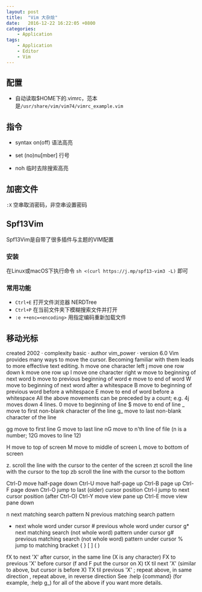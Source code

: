 ```yaml
---
layout: post
title:  "Vim 大杂烩"
date:   2016-12-22 16:22:05 +0800
categories:
    - Application
tags:
    - Application
    - Editor
    - Vim
---
```


## 配置

- 自动读取$HOME下的.vimrc，范本是`/usr/share/vim/vim74/vimrc_example.vim`

<!-- more -->

## 指令

- syntax on(off) 语法高亮

- set (no)nu[mber] 行号

- noh 临时去除搜索高亮

## 加密文件

`:X` 空串取消密码，非空串设置密码

## Spf13Vim

Spf13Vim是自带了很多插件与主题的VIM配置

### 安装

在Linux或macOS下执行命令 `sh <(curl https://j.mp/spf13-vim3 -L)` 即可

### 常用功能

- `Ctrl+E` 打开文件浏览器 NERDTree
- `Ctrl+P` 在当前文件夹下模糊搜索文件并打开
- `:e ++enc=<encoding>` 用指定编码重新加载文件

## 移动光标

created 2002 · complexity basic · author vim\_power · version 6.0
Vim provides many ways to move the cursor. Becoming familiar with them leads to more effective text editing.
h   move one character left
j   move one row down
k   move one row up
l   move one character right
w   move to beginning of next word
b   move to previous beginning of word
e   move to end of word
W   move to beginning of next word after a whitespace
B   move to beginning of previous word before a whitespace
E   move to end of word before a whitespace
All the above movements can be preceded by a count; e.g. 4j moves down 4 lines.
0   move to beginning of line
$   move to end of line
_   move to first non-blank character of the line
g_  move to last non-blank character of the line

gg  move to first line
G   move to last line
nG  move to n'th line of file (n is a number; 12G moves to line 12)

H   move to top of screen
M   move to middle of screen
L   move to bottom of screen

z.  scroll the line with the cursor to the center of the screen
zt  scroll the line with the cursor to the top
zb  scroll the line with the cursor to the bottom

Ctrl-D  move half-page down
Ctrl-U  move half-page up
Ctrl-B  page up
Ctrl-F  page down
Ctrl-O  jump to last (older) cursor position
Ctrl-I  jump to next cursor position (after Ctrl-O)
Ctrl-Y  move view pane up
Ctrl-E  move view pane down

n   next matching search pattern
N   previous matching search pattern
*   next whole word under cursor
\#   previous whole word under cursor
g*  next matching search (not whole word) pattern under cursor
g#  previous matching search (not whole word) pattern under cursor
%   jump to matching bracket { } [ ] ( )

fX  to next 'X' after cursor, in the same line (X is any character)
FX  to previous 'X' before cursor (f and F put the cursor on X)
tX  til next 'X' (similar to above, but cursor is before X)
TX  til previous 'X'
;   repeat above, in same direction
,   repeat above, in reverse direction
See :help {command} (for example, :help g_) for all of the above if you want more details.
